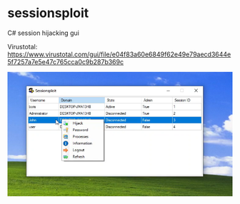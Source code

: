 # sessionsploit
C# session hijacking gui

Virustotal: https://www.virustotal.com/gui/file/e04f83a60e6849f62e49e79aecd3644e5f7257a7e5e47c765cca0c9b287b369c

![Alt text](image.png?raw=true)
